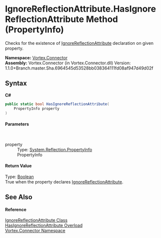 # IgnoreReflectionAttribute.HasIgnoreReflectionAttribute Method (PropertyInfo)
 

Checks for the existence of <a href="T_Vortex_Connector_IgnoreReflectionAttribute.md">IgnoreReflectionAttribute</a> declaration on given property.

**Namespace:**&nbsp;<a href="N_Vortex_Connector.md">Vortex.Connector</a><br />**Assembly:**&nbsp;Vortex.Connector (in Vortex.Connector.dll) Version: 1.1.0+Branch.master.Sha.6964545d53528bb038364111fd08af947d49d02f

## Syntax

**C#**<br />
``` C#
public static bool HasIgnoreReflectionAttribute(
	PropertyInfo property
)
```


#### Parameters
&nbsp;<dl><dt>property</dt><dd>Type: <a href="http://msdn2.microsoft.com/en-us/library/8z852kf5" target="_blank">System.Reflection.PropertyInfo</a><br />PropertyInfo</dd></dl>

#### Return Value
Type: <a href="http://msdn2.microsoft.com/en-us/library/a28wyd50" target="_blank">Boolean</a><br />True when the property declares <a href="T_Vortex_Connector_IgnoreReflectionAttribute.md">IgnoreReflectionAttribute</a>.

## See Also


#### Reference
<a href="T_Vortex_Connector_IgnoreReflectionAttribute.md">IgnoreReflectionAttribute Class</a><br /><a href="Overload_Vortex_Connector_IgnoreReflectionAttribute_HasIgnoreReflectionAttribute.md">HasIgnoreReflectionAttribute Overload</a><br /><a href="N_Vortex_Connector.md">Vortex.Connector Namespace</a><br />